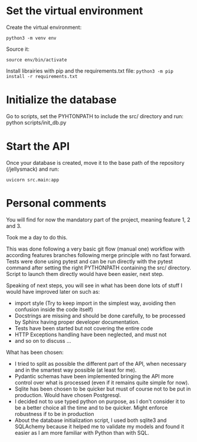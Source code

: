 # Set the virtual environment

Create the virtual environment:

`python3 -m venv env`

Source it:

`source env/bin/activate`


Install librairies with pip and the requirements.txt file:
`python3 -m pip install -r requirements.txt`

# Initialize the database

Go to scripts, set the PYHTONPATH to include the src/ directory and run: python scripts/init_db.py

# Start the API

Once your database is created, move it to the base path of the repository (/jellysmack) and run:

`uvicorn src.main:app`


# Personal comments
You will find for now the mandatory part of the project, meaning feature 1, 2 and 3.

Took me a day to do this.

This was done following a very basic git flow (manual one) workflow with according features branches following merge principle with no fast forward.
Tests were done using pytest and can be run directly with the pytest command after setting the right PYTHONPATH containing the src/ directory.
Script to launch them directly would have been easier, next step. 

Speaking of next steps, you will see in what has been done lots of stuff I would have improved later on such as:
- import style (Try to keep import in the simplest way, avoiding then confusion inside the code itself)
- Docstrings are missing and should be done carefully, to be processed by Sphinx having proper developer documentation.
- Tests have been started but not covering the entire code
- HTTP Exceptions handling have been neglected, and must not
- and so on to discuss ...

What has been chosen:
- I tried to split as possible the different part of the API, when necessary and in the smartest way possible (at least for me).
- Pydantic schemas have been implemented bringing the API more control over what is processed (even if it remains quite simple for now).
- Sqlite has been chosen to be quicker but must of course not to be put in production. Would have chosen Postgresql.
- I decided not to use typed python on purpose, as I don't consider it to be a better choice all the time and to be quicker. Might enforce robustness if to be in production
- About the database initialization script, I used both sqlite3 and SQLAchemy because it helped me to validate my models and found it easier as I am more familiar with Python than with SQL.
